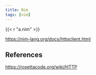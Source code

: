 ```yaml
---
title: Nim
tags: [nim]
---
```


{{< r "a.nim" >}}

<https://nim-lang.org/docs/httpclient.html>

## References

<https://rosettacode.org/wiki/HTTP>
